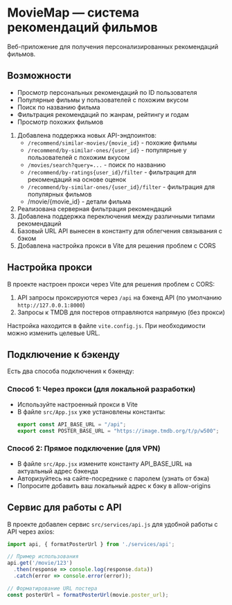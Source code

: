 # MovieMap — система рекомендаций фильмов

Веб-приложение для получения персонализированных рекомендаций фильмов.

## Возможности

- Просмотр персональных рекомендаций по ID пользователя
- Популярные фильмы у пользователей с похожим вкусом
- Поиск по названию фильма
- Фильтрация рекомендаций по жанрам, рейтингу и годам
- Просмотр похожих фильмов

1. Добавлена поддержка новых API-эндпоинтов:
   - `/recommend/similar-movies/{movie_id}` - похожие фильмы
   - `/recommend/by-similar-ones/{user_id}` - популярные у пользователей с похожим вкусом
   - `/movies/search?query=...` - поиск по названию
   - `/recommend/by-ratings{user_id}/filter` - фильтрация для рекомендаций на основе оценок
   - `/recommend/by-similar-ones/{user_id}/filter` - фильтрация для популярных фильмов
   - /movie/{movie_id} - детали фильма
2. Реализована серверная фильтрация рекомендаций
3. Добавлена поддержка переключения между различными типами рекомендаций
4. Базовый URL API вынесен в константу для облегчения связывания с бэком
5. Добавлена настройка прокси в Vite для решения проблем с CORS

## Настройка прокси

В проекте настроен прокси через Vite для решения проблем с CORS:

1. API запросы проксируются через `/api` на бэкенд API (по умолчанию `http://127.0.0.1:8000`)
2. Запросы к TMDB для постеров отправляются напрямую (без прокси)

Настройка находится в файле `vite.config.js`. При необходимости можно изменить целевые URL.

## Подключение к бэкенду

Есть два способа подключения к бэкенду:

### Способ 1: Через прокси (для локальной разработки)
- Используйте настроенный прокси в Vite
- В файле `src/App.jsx` уже установлены константы:
  ```javascript
  export const API_BASE_URL = "/api";
  export const POSTER_BASE_URL = "https://image.tmdb.org/t/p/w500";
  ```

### Способ 2: Прямое подключение (для VPN)
- В файле `src/App.jsx` измените константу API_BASE_URL на актуальный адрес бэкенда
- Авторизуйтесь на сайте-посреднике с паролем (узнать от бэка)
- Попросите добавить ваш локальный адрес к бэку в allow-origins

## Сервис для работы с API

В проекте добавлен сервис `src/services/api.js` для удобной работы с API через axios:

```javascript
import api, { formatPosterUrl } from './services/api';

// Пример использования
api.get('/movie/123')
  .then(response => console.log(response.data))
  .catch(error => console.error(error));

// Форматирование URL постера
const posterUrl = formatPosterUrl(movie.poster_url);
```
